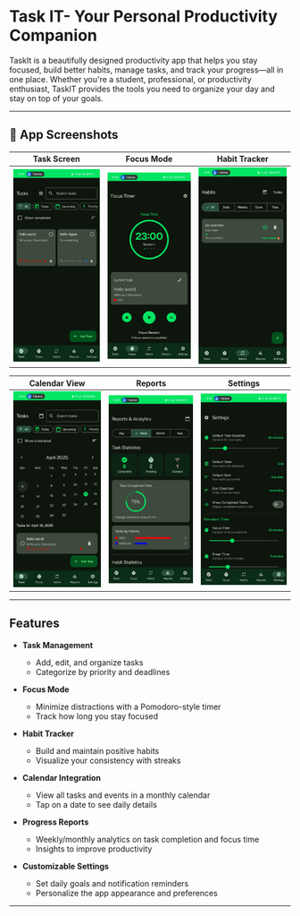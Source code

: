 # Task IT- Your Personal Productivity Companion

TaskIt is a beautifully designed productivity app that helps you stay focused, build better habits, manage tasks, and track your progress—all in one place. Whether you're a student, professional, or productivity enthusiast, TaskIT provides the tools you need to organize your day and stay on top of your goals.

---

## 📱 App Screenshots

| Task Screen | Focus Mode | Habit Tracker |
|-------------|-------------|----------------|
| ![Task Screen](img/Taskscreen.jpg) | ![Focus Mode](img/Focus.jpg) | ![Habit Tracker](img/Habit.jpg) |

| Calendar View | Reports | Settings |
|----------------|---------|-----------|
| ![Calendar View](img/CalendarView.jpg) | ![Reports](img/Report.jpg) | ![Settings](img/Settings.jpg) |

---

##  Features

- **Task Management**
  - Add, edit, and organize tasks
  - Categorize by priority and deadlines

- **Focus Mode**
  - Minimize distractions with a Pomodoro-style timer
  - Track how long you stay focused

- **Habit Tracker**
  - Build and maintain positive habits
  - Visualize your consistency with streaks

- **Calendar Integration**
  - View all tasks and events in a monthly calendar
  - Tap on a date to see daily details

- **Progress Reports**
  - Weekly/monthly analytics on task completion and focus time
  - Insights to improve productivity

- **Customizable Settings**
  - Set daily goals and notification reminders
  - Personalize the app appearance and preferences

---
